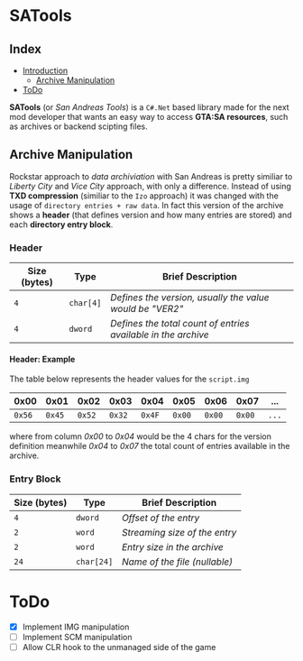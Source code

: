 # SATools

## Index
<!--ts-->
   * [Introduction](#Introduction)
      * [Archive Manipulation](#archive-manipulation)
   * [ToDo](#todo)
<!--te-->

**SATools** (or *San Andreas Tools*) is a ```C#.Net``` based library made for the next mod developer that wants an easy way to access **GTA:SA resources**, such as archives or backend scipting files.

## Archive Manipulation

Rockstar approach to *data archiviation* with San Andreas is pretty similiar to *Liberty City* and *Vice City* approach, with only a difference. Instead of using **TXD compression** (similiar to the ```Izo``` approach) it was changed with the usage of ```directory entries + raw data```. In fact this version of the archive shows a **header** (that defines version and how many entries are stored) and each **directory entry block**.

### Header

| **Size (bytes)** 	| **Type**    	| **Brief Description**                                           	|
|--------------	|---------	|-------------------------------------------------------------	|
| ```4```            	| ```char[4]``` 	| *Defines the version, usually the value would be "VER2"*      	|
| ```4```            	| ```dword```   	| *Defines the total count of entries available in the archive* 	|

#### Header: Example

The table below represents the header values for the ```script.img```

| **0x00** 	| **0x01** 	| **0x02** 	| **0x03** 	| **0x04** 	| **0x05** 	| **0x06** 	| **0x07** 	| **...** 	|
|-----------	|-----------	|-----------	|------------	|-----------	|-----------	|-----------	|-----------	|-----------	|
| ```0x56```  | ```0x45``` 	| ```0x52``` 	| ```0x32``` 	| ```0x4F``` 	| ```0x00``` 	| ```0x00``` 	| ```0x00``` 	| ```...``` 	|

where from column *0x00* to *0x04* would be the 4 chars for the version definition meanwhile *0x04* to *0x07* the total count of entries available in the archive.

### Entry Block 

| **Size (bytes)** 	      | **Type**        | **Brief Description**           |
|-----------------	      |----------	      |--------------------------------	|
| ```4```            	    | ```dword```    	| *Offset of the entry*         	|
| ```2```            	    | ```word```     	| *Streaming size of the entry* 	|
| ```2```            	    | ```word```     	| *Entry size in the archive*   	|
| ```24```           	    | ```char[24]``` 	| *Name of the file (nullable)* 	|

# ToDo

- [x] Implement IMG manipulation
- [ ] Implement SCM manipulation
- [ ] Allow CLR hook to the unmanaged side of the game
